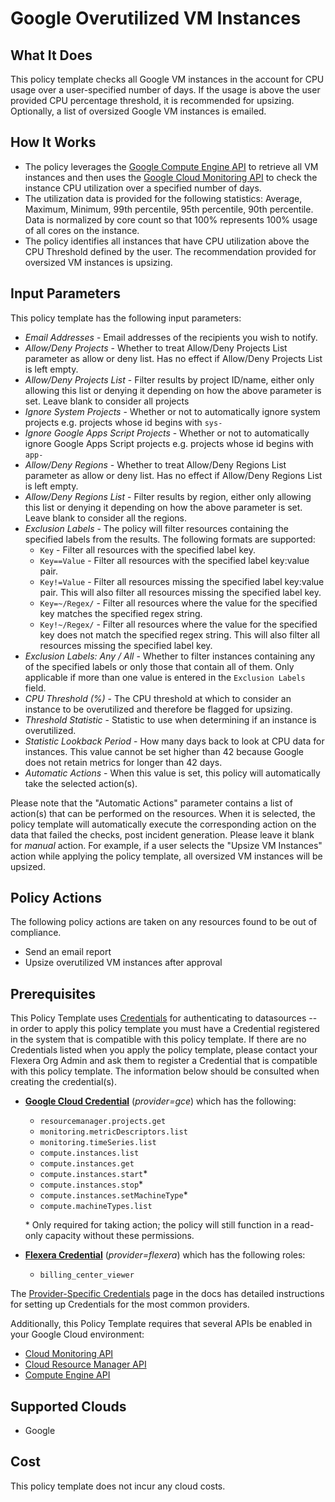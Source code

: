 # Google Overutilized VM Instances

## What It Does

This policy template checks all Google VM instances in the account for CPU usage over a user-specified number of days. If the usage is above the user provided CPU percentage threshold, it is recommended for upsizing. Optionally, a list of oversized Google VM instances is emailed.

## How It Works

- The policy leverages the [Google Compute Engine API](https://console.cloud.google.com/flows/enableapi?apiid=compute.googleapis.com) to retrieve all VM instances and then uses the [Google Cloud Monitoring API](https://console.cloud.google.com/flows/enableapi?apiid=compute.googleapis.com) to check the instance CPU utilization over a specified number of days.
- The utilization data is provided for the following statistics: Average, Maximum, Minimum, 99th percentile, 95th percentile, 90th percentile. Data is normalized by core count so that 100% represents 100% usage of all cores on the instance.
- The policy identifies all instances that have CPU utilization above the CPU Threshold defined by the user. The recommendation provided for oversized VM instances is upsizing.

## Input Parameters

This policy template has the following input parameters:

- *Email Addresses* - Email addresses of the recipients you wish to notify.
- *Allow/Deny Projects* - Whether to treat Allow/Deny Projects List parameter as allow or deny list. Has no effect if Allow/Deny Projects List is left empty.
- *Allow/Deny Projects List* - Filter results by project ID/name, either only allowing this list or denying it depending on how the above parameter is set. Leave blank to consider all projects
- *Ignore System Projects* - Whether or not to automatically ignore system projects e.g. projects whose id begins with `sys-`
- *Ignore Google Apps Script Projects* - Whether or not to automatically ignore Google Apps Script projects e.g. projects whose id begins with `app-`
- *Allow/Deny Regions* - Whether to treat Allow/Deny Regions List parameter as allow or deny list. Has no effect if Allow/Deny Regions List is left empty.
- *Allow/Deny Regions List* - Filter results by region, either only allowing this list or denying it depending on how the above parameter is set. Leave blank to consider all the regions.
- *Exclusion Labels* - The policy will filter resources containing the specified labels from the results. The following formats are supported:
  - `Key` - Filter all resources with the specified label key.
  - `Key==Value` - Filter all resources with the specified label key:value pair.
  - `Key!=Value` - Filter all resources missing the specified label key:value pair. This will also filter all resources missing the specified label key.
  - `Key=~/Regex/` - Filter all resources where the value for the specified key matches the specified regex string.
  - `Key!~/Regex/` - Filter all resources where the value for the specified key does not match the specified regex string. This will also filter all resources missing the specified label key.
- *Exclusion Labels: Any / All* - Whether to filter instances containing any of the specified labels or only those that contain all of them. Only applicable if more than one value is entered in the `Exclusion Labels` field.
- *CPU Threshold (%)* - The CPU threshold at which to consider an instance to be overutilized and therefore be flagged for upsizing.
- *Threshold Statistic* - Statistic to use when determining if an instance is overutilized.
- *Statistic Lookback Period* - How many days back to look at CPU data for instances. This value cannot be set higher than 42 because Google does not retain metrics for longer than 42 days.
- *Automatic Actions* - When this value is set, this policy will automatically take the selected action(s).

Please note that the "Automatic Actions" parameter contains a list of action(s) that can be performed on the resources. When it is selected, the policy template will automatically execute the corresponding action on the data that failed the checks, post incident generation. Please leave it blank for *manual* action.
For example, if a user selects the "Upsize VM Instances" action while applying the policy template, all oversized VM instances will be upsized.

## Policy Actions

The following policy actions are taken on any resources found to be out of compliance.

- Send an email report
- Upsize overutilized VM instances after approval

## Prerequisites

This Policy Template uses [Credentials](https://docs.flexera.com/flexera/EN/Automation/ManagingCredentialsExternal.htm) for authenticating to datasources -- in order to apply this policy template you must have a Credential registered in the system that is compatible with this policy template. If there are no Credentials listed when you apply the policy template, please contact your Flexera Org Admin and ask them to register a Credential that is compatible with this policy template. The information below should be consulted when creating the credential(s).

- [**Google Cloud Credential**](https://docs.flexera.com/flexera/EN/Automation/ProviderCredentials.htm#automationadmin_4083446696_1121577) (*provider=gce*) which has the following:
  - `resourcemanager.projects.get`
  - `monitoring.metricDescriptors.list`
  - `monitoring.timeSeries.list`
  - `compute.instances.list`
  - `compute.instances.get`
  - `compute.instances.start`*
  - `compute.instances.stop`*
  - `compute.instances.setMachineType`*
  - `compute.machineTypes.list`

  \* Only required for taking action; the policy will still function in a read-only capacity without these permissions.

- [**Flexera Credential**](https://docs.flexera.com/flexera/EN/Automation/ProviderCredentials.htm) (*provider=flexera*) which has the following roles:
  - `billing_center_viewer`

The [Provider-Specific Credentials](https://docs.flexera.com/flexera/EN/Automation/ProviderCredentials.htm) page in the docs has detailed instructions for setting up Credentials for the most common providers.

Additionally, this Policy Template requires that several APIs be enabled in your Google Cloud environment:

- [Cloud Monitoring API](https://console.cloud.google.com/flows/enableapi?apiid=monitoring.googleapis.com)
- [Cloud Resource Manager API](https://console.cloud.google.com/flows/enableapi?apiid=cloudresourcemanager.googleapis.com)
- [Compute Engine API](https://console.cloud.google.com/flows/enableapi?apiid=compute.googleapis.com)

## Supported Clouds

- Google

## Cost

This policy template does not incur any cloud costs.
